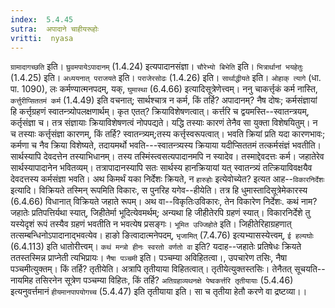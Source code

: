 ```yaml
---
index:  5.4.45
sutra:  अपादाने चाहीयरूहोः
vritti:  nyasa
---
```


`ग्रामादागच्छति` इति। `घ्रुवमपायेऽपादानम्` (1.4.24) इत्यपादानसंज्ञा। `चौरेभ्यो बिभेति` इति। `भित्रार्थानां भयहेतुः` (1.4.25) इति। `अध्ययनात् पराजयते` इति। `पराजेरसोढः` (1.4.26) इति।
`सार्थाद्धीयते` इति। `ओहाक् त्यागे` (धा. पा. 1090), लः कर्मण्यात्मनपदम्, यक्, `घुमास्था` (6.4.66) इत्यादिसूत्रेणेत्त्वम्। ननु चाकर्त्तृकं कर्म नास्ति, `कर्त्तुरीप्सिततमं कर्म` (1.4.49) इति वचनात्; सार्थश्चात्र न कर्म, किं तर्हि? अपादानम्? नैष दोषः; कर्मसंज्ञायां हि कर्त्तृग्रहणं स्वातन्त्र्योपलक्षणार्थम्। कृत एतत्? क्रियाविशेषणत्वात्। कर्त्तरि च द्वयमस्ति--स्वातन्त्रयम्, कर्तृसंज्ञा च। तत्र संज्ञायाः क्रियाविशेषणत्वं नोपपद्यते। यद्धि तस्याः कारणं तेनैव सा युक्ता विशेषयितुम्। न च तस्याः कर्त्तृसंज्ञा कारणम्, किं तर्हि? स्वातन्त्र्यम्;तस्य कर्त्तृस्वरूपत्वात्। भवति क्रियां प्रति यदा कारणभावः; कर्मणा च नैव क्रिया विशेष्यते, तदायमर्थो भवति---स्वातन्त्र्यस्य क्रियाया यदीप्सिततमं तत्कर्मसंज्ञं भवतीति। सार्थस्यापि देवदत्तेन तस्याभिधानम्। तस्य तस्मिंस्त्वसत्यपादानमपि न स्यादेव। तस्माद्देवदत्तः कर्म। जहातेरेव सार्थस्यापादानेन भवितव्यम्। तत्रापादानस्यापि सतः सार्थस्य हानक्रियायां यत् स्वातन्त्र्यं तत्क्रियाविवक्षयैव देवदत्तस्य कर्मसंज्ञा भवति।
अथ किमर्थं यका निर्देशः क्रियते, न `हारुहोः` इत्येवोच्येत? इत्यत आह--`विकारनिर्देशः` इत्यादि। विक्रियते तस्मिन् रूपमिति विकारः, स पुनरिह यगेव--हीयेति। तत्र हि धुमास्तादिसूत्रेमेकारस्य (6.4.66) विधानात् विक्रियते जहाते रूपम्। अथ वा--विकृतिःउविकारः, तेन विकारेण निर्देशः. कथं नाम? जहातेः प्रतिपत्तिर्यथा स्यात्, जिहीतेर्मा भूदित्येवमर्थम्; अन्यथा हि जीहीतेरपि ग्रहणं स्यात्। विकारनिर्देशे तु यस्येदृशं रूपं तस्यैव ग्रहणं भवतीति न भवत्येष प्रसङ्गः। `भूमित उज्जिहोते` इति। जिहीतेरिहाग्रहणात् तत्सम्बन्धिनोऽपादानाद्भवत्येव। हाङो ङित्वादात्मनेपदम्, `भृजामित्` (7.4.76) इत्यभ्यासस्येत्त्वम्, `ई हल्यघोः` (6.4.113) इति धातोरीत्त्वम्।
`कथं मन्त्रो हीनः स्वरतो वर्णतो वा` इति? यदाह--जहातेः प्रतिषेधः क्रियते ततस्तस्मिन्न प्राप्नेती त्यभिप्रायः। `नैषा पञ्चमी` इति। पञ्चम्या अविहितत्वा।, उपचारेण तसिः, नैषा पञ्चमीत्युक्तम्। किं तर्हि? तृतीयेति। अत्रापि तृतीयाया विहितत्वात्। तृतीयेत्युक्तस्तसिः। तेनैतत् सूचयति--नायमिह तसिरनेन सूत्रेण पञ्चम्या विहितः, किं तर्हि? `अतिग्रहाव्यथनक्षे पेष्वकर्त्तरि तृतीयायाः` (5.4.46) इत्यनुवर्त्तमानं `हीयमानपापयोगच्च` (5.4.47) इति तृतीयाया इति। सा च तृतीया हेतौ करणे वा द्रष्टव्या।।

